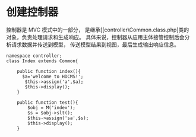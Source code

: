 创建控制器
===

控制器是 MVC 模式中的一部分， 是继承[[controller\Common.class.php]类的对象，负责处理请求和生成响应。 具体来说，控制器从应用主体接管控制后会分析请求数据并传送到模型， 传送模型结果到视图，最后生成输出响应信息。
```
namespace controller; 
class Index extends Common{
    
    public function index(){  
      $a='welcome to HDCMS!';
       $this->assign('a',$a);
       $this->display();
    }
    
    public function test(){
        $obj = M('index');
        $s = $obj->slt();        
        $this->assign('sa',$s);
        $this->display();    
    }
```



